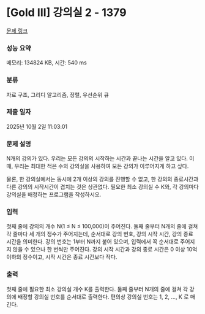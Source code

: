 # [Gold III] 강의실 2 - 1379 

[문제 링크](https://www.acmicpc.net/problem/1379) 

### 성능 요약

메모리: 134824 KB, 시간: 540 ms

### 분류

자료 구조, 그리디 알고리즘, 정렬, 우선순위 큐

### 제출 일자

2025년 10월 2일 11:03:01

### 문제 설명

<p style="user-select: auto !important;">N개의 강의가 있다. 우리는 모든 강의의 시작하는 시간과 끝나는 시간을 알고 있다. 이때, 우리는 최대한 적은 수의 강의실을 사용하여 모든 강의가 이루어지게 하고 싶다.</p>

<p style="user-select: auto !important;">물론, 한 강의실에서는 동시에 2개 이상의 강의를 진행할 수 없고, 한 강의의 종료시간과 다른 강의의 시작시간이 겹치는 것은 상관없다. 필요한 최소 강의실 수 K와, 각 강의마다 강의실을 배정하는 프로그램을 작성하시오.</p>

### 입력 

 <p style="user-select: auto !important;">첫째 줄에 강의의 개수 N(1 ≤ N ≤ 100,000)이 주어진다. 둘째 줄부터 N개의 줄에 걸쳐 각 줄마다 세 개의 정수가 주어지는데, 순서대로 강의 번호, 강의 시작 시간, 강의 종료 시간을 의미한다. 강의 번호는 1부터 N까지 붙어 있으며, 입력에서 꼭 순서대로 주어지지 않을 수 있으나 한 번씩만 주어진다. 강의 시작 시간과 강의 종료 시간은 0 이상 10억 이하의 정수이고, 시작 시간은 종료 시간보다 작다.</p>

### 출력 

 <p style="user-select: auto !important;">첫째 줄에 필요한 최소 강의실 개수 K를 출력한다. 둘째 줄부터 N개의 줄에 걸쳐 각 강의에 배정할 강의실 번호를 순서대로 출력한다. 편의상 강의실 번호는 1, 2, ..., K 로 매긴다.</p>

